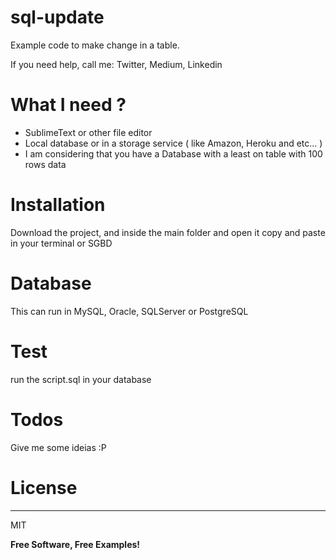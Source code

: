 # sql-update
Example code to make change in a table.

If you need help, call me: Twitter, Medium, Linkedin

# What I need ?
- SublimeText or other file editor
- Local database or in a storage service ( like Amazon, Heroku and etc... )
- I am considering that you have a Database with a least on table with 100 rows data

# Installation
Download the project, and inside the main folder and open it copy and paste in your terminal or SGBD

# Database
This can run in MySQL, Oracle, SQLServer or PostgreSQL

# Test
run the script.sql in your database

# Todos
Give me some ideias :P

# License
----
MIT

**Free Software, Free Examples!**